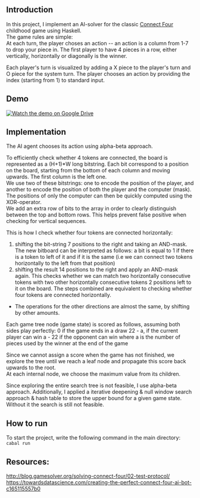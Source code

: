 ## Introduction

In this project, I implement an AI-solver for the classic [Connect Four](https://en.wikipedia.org/wiki/Connect_Four) childhood game using Haskell.  
The game rules are simple:  
At each turn, the player choses an action -- an action is a column from 1-7 to drop your piece in. 
The first player to have 4 pieces in a row, either vertically, horizontally or diagonally is the winner.

Each player's turn is visualized by adding a X piece to the player's turn and O piece for the system turn.
The player chooses an action by providing the index (starting from 1) to standard input. 

## Demo
[![Watch the demo on Google Drive](https://drive.google.com/thumbnail?id=1Stty913sr39FkD6PDKv5SFuiUgo710u7&sz=w1200-h675)](https://drive.google.com/file/d/1Stty913sr39FkD6PDKv5SFuiUgo710u7/view?usp=sharing)

## Implementation

The AI agent chooses its action using alpha-beta approach. 

To efficiently check whether 4 tokens are connected, the board is represented as a (H+1)*W long bitstring.
Each bit correspond to a position on the board, starting from the bottom of each column and moving upwards. The first column is the left one.  
We use two of these bitstrings: one to encode the position of the player, and another to encode the position of both the player and the computer (mask).  
The positions of only the computer can then be quickly computed using the XOR-operator.  
We add an extra row of bits to the array in order to clearly distinguish between the top and bottom rows. This helps prevent false positive when checking for vertical sequences.

This is how I check whether four tokens are connected horizontally:
1) shifting the bit-string 7 positions to the right and taking an AND-mask. 
    The new bitboard can be interpreted as follows: a bit is equal to 1 if there is a token to left of it and if it is the same 
    (i.e we can connect two tokens horizontally to the left from that position)
2) shifting the result 14 positions to the right and apply an AND-mask again.
    This checks whether we can match two horizontally consecutive tokens with two other horizontally consecutive tokens 2 positions left to it on the board. 
    The steps combined are equivalent to checking whether four tokens are connected horizontally. 
- The operations for the other directions are almost the same, by shifting by other amounts.

Each game tree node (game state) is scored as follows, assuming both sides play perfectly:
0 if the game ends in a draw
22 - a, if the current player can win
a - 22 if the opponent can win
where a is the number of pieces used by the winner at the end of the game

Since we cannot assign a score when the game has not finished, we explore the tree until we reach a leaf node and propagate this score back upwards to the root.  
At each internal node, we choose the maximum value from its children. 

Since exploring the entire search tree is not feasible, I use alpha-beta approach.
Additionally, I applied a iterative deepening & null window search approach & hash table to store the upper bound for a given game state. Without it the search is still not feasible.


## How to run 
To start the project, write the following command in the main directory: 
`cabal run`

## Resources:

http://blog.gamesolver.org/solving-connect-four/02-test-protocol/
https://towardsdatascience.com/creating-the-perfect-connect-four-ai-bot-c165115557b0